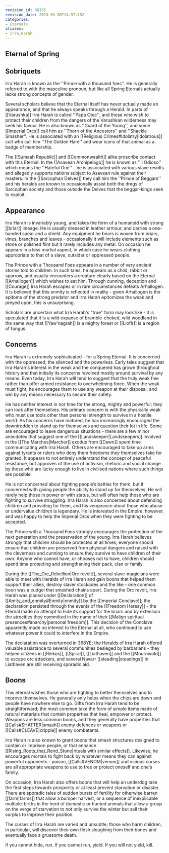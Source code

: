 ```yaml
---
revision_id: 98135
revision_date: 2023-03-08T14:57:15Z
categories:
- Eternals
aliases:
- Irra_Harah
---
```



## Eternal of Spring
## Sobriquets
Irra Harah is known as the ''Prince with a thousand foes''. He is generally referred to with the masculine pronoun, but like all Spring Eternals actually lacks strong concepts of gender.

Several scholars believe that the Eternal itself has never actually made an appearance, and that he always speaks through a Herald. In parts of [[Varushka]] Irra Harah is called ''Papa Otec'', and those who wish to protect their children from the dangers of the Varushkan wilderness may seek his favour. He is also known as ''Guard of the Young'', and some [[Imperial Orcs]] call him as ''Thorn of the Ancestors'' and ''Shackle Smasher''. He is associated with an [[Religious Crimes#Idolatry|idolatrous]] cult who call him ''The Golden Hare'' and wear icons of that animal as a badge of membership.

The [[Sumaah Republic]] and [[Commonwealth]] alike proscribe contact with this Eternal. In the [[Asavean Archipelago]] he is known as ''il Odioso'' which means the ''Hateful One'' - he is associated with various slave revolts and allegedly supports nations subject to Asavean rule against their masters. In the [[Sarcophan Delves]] they call him the ''Prince of Beggars'' and his heralds are known to occasionally assist both the dregs of Sarcophan society and those outside the Delves that the beggar-kings seek to exploit.

## Appearance
Irra Harah is invariably young, and takes the form of a humanoid with strong [[briar]] lineage. He is usually dressed in leather armour, and carries a one-handed spear and a shield. Any equipment he bears is woven from briars, vines, branches and leaves - occasionally it will include elements such as stone or polished flint but it rarely includes any metal. On occasion he appears in a less martial aspect, in which case he wears clothing appropriate to that of a slave, outsider or oppressed people.

The Prince with a Thousand Foes appears in a number of very ancient stories told to children. In such tales, he appears as a child, rabbit or sparrow, and usually encounters a creature clearly based on the Eternal [[Arhallogen]] which wishes to eat him. Through cunning, deception and [[Courage]] Irra Harah escapes or in rare circumstances defeats Arhallogen. It is believed that this enmity is reflected in reality - given Arhallogen is the epitome of the strong predator and Irra Harah epitomizes the weak and preyed upon, this is unsurprising.

Scholars are uncertain what Irra Harah's "true" form may look like - it is speculated that it is a wild expanse of bramble-choked, wild woodland in the same way that [[Yaw'nagrah]] is a mighty forest or [[Llofir]] is a region of fungus.

## Concerns
Irra Harah is extremely sophisticated - for a Spring Eternal. It is concerned with the oppressed, the silenced and the powerless. Early tales suggest that Irra Harah's interest in the weak and the conquered has grown throughout history and that initially its concerns revolved mostly around survival by any means. Even today, Irra Harah will tend to suggest that the truly weak flee rather than offer armed resistance to overwhelming force. When the weak must fight, he encourages them to use any weapon at their disposal, and win by any means necessary to secure their safety.

He has neither interest in nor time for the strong, mighty and powerful; they can look after themselves. His primary concern is with the physically weak who must use tools other than personal strength to survive in a hostile world. As his concerns have matured, he has increasingly encouraged the downtrodden to stand up for themselves and question their lot in life. Some are encouraged to leave dangerous situations - there are a few minor anecdotes that suggest one of the [[Landskeeper|Landskeepers]] involved in the [[The Marches|Marcher]] exodus from [[Dawn]] spent time communicating with Irra Harah. Others are encouraged to take up arms against tyrants or rulers who deny them freedoms they themselves take for granted. It appears to not entirely understand the concept of peaceful resistance, but approves of the use of activism, rhetoric and social change by those who are lucky enough to live in civilised nations where such things are possible.

He is not concerned about fighting people’s battles for them, but it concerned with giving people the ability to stand up for themselves. He will rarely help those in power or with status, but will often help those who are fighting to survive struggling. Irra Harah is also concerned about defending children and providing for them, and his vengeance about those who abuse or undervalue children is legendary. He is interested in the Empire, however, and was happy to help the Imperial Orcs when they were fighting to be accepted. 

The Prince with a Thousand Foes strongly encourages the protection of the next generation and the preservation of the young. Irra Harah believes strongly that children should be protected at all times; everyone should ensure that children are preserved from physical dangers and raised with the cleverness and cunning to ensure they survive to have children of their own. Anyone who cannot have, or chooses not to have, children should spend time protecting and strengthening their pack, clan or family.

During the [[The_Orc_Rebellion|Orc revolt]], several slave-magicians were able to meet with Heralds of Irra Harah and gain boons that helped them support their allies, destroy slaver stockades and the like - one common boon was a cudgel that smashed chains apart. During the Orc revolt, Irra Harah was placed under [[Declaration]] of [[Amity_and_enmity#Enmity|enmity]] by the [[Imperial Conclave]]; the declaration persisted through the events of the [[Freedom Heresy]] - the Eternal made no attempt to hide its support for the briars and by extension the atrocities they committed in the name of their [[Malign spiritual presences#anarchy|personal freedom]]. This decision of the Conclave apparently made no interest to the Eternal at all, who continued to use whatever power it could to interfere in the Empire. 

The declaration was overturned in 368YE; the Heralds of Irra Harah offered valuable assistance to several communities besieged by barbarians - they helped citizens in [[Reikos]], [[Spiral]], [[Liathaven]] and the [[Mournwold]] to escape orc attackers, and several Navarr [[steading|steadings]] in Liathaven are still receiving sporadic aid.

## Boons
This eternal wishes those who are fighting to better themselves and to improve themselves. He generally only helps when the chips are down and people have nowhere else to go. Gifts from Irra Harah tend to be straightforward; the most common take the form of simple items made of natural materials that contain properties that heal, empower or protect. Weapons are less common boons, and they generally have properties that [[Calls#SHATTER|smash]] enemy defences or weapons or [[Calls#CLEAVE|cripple]] enemy combatants.

Irra Harah is also known to grant boons that smash structures designed to contain or imprison people, or that enhance [[Rising_Roots_that_Rend_Stone|rituals with similar effects]]. Likewise, he encourages mortals to fight back by whatever means they can against powerful opponents - poison, [[Calls#VENOM|venom]] and vicious curses are all appropriate weapons to use to free or protect oneself and one's family.

On occasion, Irra Harah also offers boons that will help an underdog take the first steps towards prosperity or at least prevent starvation or disaster. There are sporadic tales of sudden bursts of fertility for otherwise barren [[farm|farms]] that allow a bumper harvest, or a sequence of inexplicable multiple-births in the herd of domestic or hunted animals that allow a group on the verge of starvation to not only survive the winter but sell their surplus to improve their position.

The curses of Irra Harah are varied and unsubtle; those who harm children, in particular, will discover their own flesh sloughing from their bones and eventually face a gruesome death.

If you cannot hide, run.
If you cannot run, yield.
If you will not yield, kill.

